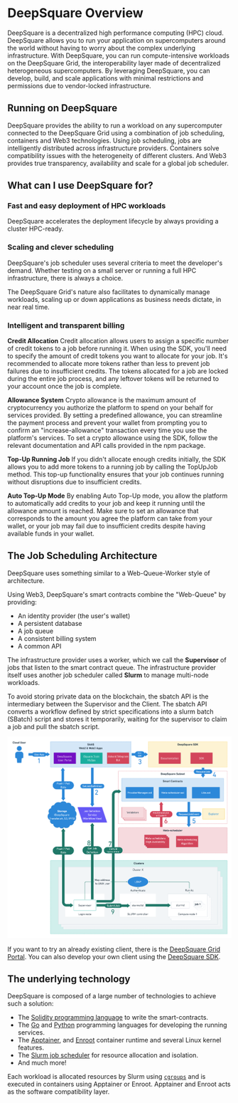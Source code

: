 # DeepSquare Overview

DeepSquare is a decentralized high performance computing (HPC) cloud. DeepSquare allows you to run your application on supercomputers around the world without having to worry about the complex underlying infrastructure. With DeepSquare, you can run compute-intensive workloads on the DeepSquare Grid, the interoperability layer made of decentralized heterogeneous supercomputers. By leveraging DeepSquare, you can develop, build, and scale applications with minimal restrictions and permissions due to vendor-locked infrastructure.

## Running on DeepSquare

DeepSquare provides the ability to run a workload on any supercomputer connected to the DeepSquare Grid using a combination of job scheduling, containers and Web3 technologies. Using job scheduling, jobs are intelligently distributed across infrastructure providers. Containers solve compatibility issues with the heterogeneity of different clusters. And Web3 provides true transparency, availability and scale for a global job scheduler.

## What can I use DeepSquare for?

### Fast and easy deployment of HPC workloads

DeepSquare accelerates the deployment lifecycle by always providing a cluster HPC-ready.

### Scaling and clever scheduling

DeepSquare's job scheduler uses several criteria to meet the developer's demand. Whether testing on a small server or running a full HPC infrastructure, there is always a choice.

The DeepSquare Grid's nature also facilitates to dynamically manage workloads, scaling up or down applications as business needs dictate, in near real time.

### Intelligent and transparent billing

**Credit Allocation**
Credit allocation allows users to assign a specific number of credit tokens to a job before running it. When using the SDK, you'll need to specify the amount of credit tokens you want to allocate for your job. It's recommended to allocate more tokens rather than less to prevent job failures due to insufficient credits. The tokens allocated for a job are locked during the entire job process, and any leftover tokens will be returned to your account once the job is complete.

**Allowance System**
Crypto allowance is the maximum amount of cryptocurrency you authorize the platform to spend on your behalf for services provided. By setting a predefined allowance, you can streamline the payment process and prevent your wallet from prompting you to confirm an "increase-allowance" transaction every time you use the platform's services. To set a crypto allowance using the SDK, follow the relevant documentation and API calls provided in the npm package.

**Top-Up Running Job**
If you didn't allocate enough credits initially, the SDK allows you to add more tokens to a running job by calling the TopUpJob method. This top-up functionality ensures that your job continues running without disruptions due to insufficient credits.

**Auto Top-Up Mode**
By enabling Auto Top-Up mode, you allow the platform to automatically add credits to your job and keep it running until the allowance amount is reached. Make sure to set an allowance that corresponds to the amount you agree the platform can take from your wallet, or your job may fail due to insufficient credits despite having available funds in your wallet.

## The Job Scheduling Architecture

DeepSquare uses something similar to a Web-Queue-Worker style of architecture.

Using Web3, DeepSquare's smart contracts combine the "Web-Queue" by providing:

- An identity provider (the user's wallet)
- A persistent database
- A job queue
- A consistent billing system
- A common API

The infrastructure provider uses a worker, which we call the **Supervisor** of jobs that listen to the smart contract queue. The infrastructure provider itself uses another job scheduler called **Slurm** to manage multi-node workloads.

To avoid storing private data on the blockchain, the sbatch API is the intermediary between the Supervisor and the Client. The sbatch API converts a workflow defined by strict specifications into a slurm batch (SBatch) script and stores it temporarily, waiting for the supervisor to claim a job and pull the sbatch script.

![Deepsquare Architecture.drawio](.assets-deploy-deepsquare/image-226926804-7515f9e2-9f5f-43fc-b3f7-edc134be683f.png)

If you want to try an already existing client, there is the [DeepSquare Grid Portal](https://app.deepsquare.run). You can also develop your own client using the [DeepSquare SDK](https://www.npmjs.com/package/@deepsquare/deepsquare-client).

## The underlying technology

DeepSquare is composed of a large number of technologies to achieve such a solution:

- The [Solidity programming language](https://docs.soliditylang.org/en/latest/) to write the smart-contracts.
- The [Go](https://go.dev) and [Python](https://www.python.org) programming languages for developing the running services.
- The [Apptainer](https://apptainer.org), and [Enroot](https://github.com/NVIDIA/enroot) container runtime and several Linux kernel features.
- The [Slurm job scheduler](https://slurm.schedmd.com/documentation.html) for resource allocation and isolation.
- And much more!

Each workload is allocated resources by Slurm using [`cgroups`](https://docs.kernel.org/admin-guide/cgroup-v2.html) and is executed in containers using Apptainer or Enroot. Apptainer and Enroot acts as the software compatibility layer.

